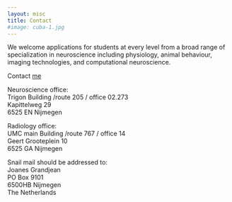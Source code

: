 ```yaml
---
layout: misc
title: Contact
#image: cuba-1.jpg
---
```


We welcome applications for students at every level from a broad range of specialization in neuroscience including physiology, animal behaviour, imaging technologies, and computational neuroscience.

Contact [me](mailto://joanes.grandjean@radboudumc.nl)

Neuroscience office:  
Trigon Building /route 205 / office 02.273  
Kapittelweg 29  
6525 EN Nijmegen

Radiology office:  
UMC main Building /route 767 / office 14  
Geert Grooteplein 10  
6525 GA Nijmegen  

Snail mail should be addressed to:  
Joanes Grandjean  
PO Box 9101  
6500HB Nijmegen  
The Netherlands  
